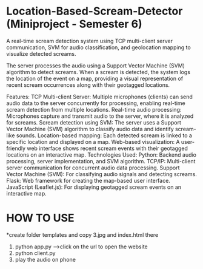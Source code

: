 # Location-Based-Scream-Detector (Miniproject - Semester 6)
A real-time scream detection system using TCP multi-client server communication, SVM for audio classification, and geolocation mapping to visualize detected screams.

The server processes the audio using a Support Vector Machine (SVM) algorithm to detect screams. When a scream is detected, the system logs the location of the event on a map, providing a visual representation of recent scream occurrences along with their geotagged locations.

Features:
TCP Multi-client Server: Multiple microphones (clients) can send audio data to the server concurrently for processing, enabling real-time scream detection from multiple locations.
Real-time audio processing: Microphones capture and transmit audio to the server, where it is analyzed for screams.
Scream detection using SVM: The server uses a Support Vector Machine (SVM) algorithm to classify audio data and identify scream-like sounds.
Location-based mapping: Each detected scream is linked to a specific location and displayed on a map.
Web-based visualization: A user-friendly web interface shows recent scream events with their geotagged locations on an interactive map.
Technologies Used:
Python: Backend audio processing, server implementation, and SVM algorithm.
TCP/IP: Multi-client server communication for concurrent audio data processing.
Support Vector Machine (SVM): For classifying audio signals and detecting screams.
Flask: Web framework for creating the map-based user interface.
JavaScript (Leaflet.js): For displaying geotagged scream events on an interactive map.


# HOW TO USE
*create folder templates and copy 3.jpg and index.html there
1) python app.py -->click on the url to open the website
2) python client.py
3) play the audio on phone
